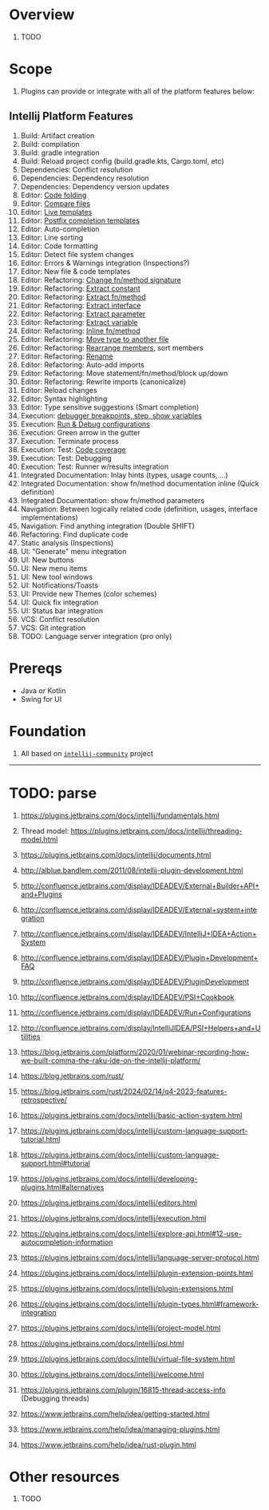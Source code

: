 # Overview
1. TODO


# Scope
1. Plugins can provide or integrate with all of the platform features below:

## Intellij Platform Features
1. Build: Artifact creation
1. Build: compilation
1. Build: gradle integration
1. Build: Reload project config (build.gradle.kts, Cargo.toml, etc)
1. Dependencies: Conflict resolution
1. Dependencies: Dependency resolution
1. Dependencies: Dependency version updates
1. Editor: [Code folding](https://www.jetbrains.com/help/idea/code-folding-settings.html)
1. Editor: [Compare files](https://www.jetbrains.com/help/idea/comparing-files-and-folders.html)
1. Editor: [Live templates](https://www.jetbrains.com/help/idea/using-live-templates.html)
1. Editor: [Postfix completion templates](https://www.jetbrains.com/help/idea/settings-postfix-completion.html)
1. Editor: Auto-completion
1. Editor: Line sorting
1. Editor: Code formatting
1. Editor: Detect file system changes
1. Editor: Errors & Warnings integration (Inspections?)
1. Editor: New file & code templates
1. Editor: Refactoring: [Change fn/method signature](https://www.jetbrains.com/help/idea/change-signature.html)
1. Editor: Refactoring: [Extract constant](https://www.jetbrains.com/help/idea/extract-constant.html)
1. Editor: Refactoring: [Extract fn/method](https://www.jetbrains.com/help/idea/extract-method.html)
1. Editor: Refactoring: [Extract interface](https://www.jetbrains.com/help/idea/extract-interface.html)
1. Editor: Refactoring: [Extract parameter](https://www.jetbrains.com/help/idea/extract-parameter.html?_gl=1*hizb6r*_gcl_au*MTA1ODk0OTc3Ny4xNzI0MzUxMTc5*_ga*MTY0MzkxNjc5NC4xNzI0MzUxMTc3*_ga_9J976DJZ68*MTcyNjE1MTc5MC4xOS4xLjE3MjYxNTI3MTQuNTIuMC4w)
1. Editor: Refactoring: [Extract variable](https://www.jetbrains.com/help/idea/extract-variable.html)
1. Editor: Refactoring: [Inline fn/method](https://www.jetbrains.com/help/idea/inline.html)
1. Editor: Refactoring: [Move type to another file](https://www.jetbrains.com/help/idea/move-refactorings.html#instance_method_example)
1. Editor: Refactoring: [Rearrange members](https://www.jetbrains.com/help/idea/rearrange-code.html#rearrange_code), sort members
1. Editor: Refactoring: [Rename](https://www.jetbrains.com/help/idea/rename-refactorings.html#Rename_Refactorings.topic)
1. Editor: Refactoring: Auto-add imports
1. Editor: Refactoring: Move statement/fn/method/block up/down
1. Editor: Refactoring: Rewrite imports (canonicalize)
1. Editor: Reload changes
1. Editor: Syntax highlighting
1. Editor: Type sensitive suggestions (Smart completion)
1. Execution: [debugger breakpoints, step, show variables](https://www.jetbrains.com/help/idea/debugging-code.html)
1. Execution: [Run & Debug configurations](https://www.jetbrains.com/help/idea/run-debug-gradle.html)
1. Execution: Green arrow in the gutter
1. Execution: Terminate process
1. Execution: Test: [Code coverage](https://www.jetbrains.com/help/idea/code-coverage.html#Code_Coverage.topic)
1. Execution: Test: Debugging
1. Execution: Test: Runner w/results integration
1. Integrated Documentation: Inlay hints (types, usage counts, ...)
1. Integrated Documentation: show fn/method documentation inline (Quick definition)
1. Integrated Documentation: show fn/method parameters
1. Navigation: Between logically related code (definition, usages, interface implementations)
1. Navigation: Find anything integration (Double SHIFT)
1. Refactoring: Find duplicate code
1. Static analysis (Inspections)
1. UI: "Generate" menu integration
1. UI: New buttons
1. UI: New menu items
1. UI: New tool windows
1. UI: Notifications/Toasts
1. UI: Provide new Themes (color schemes)
1. UI: Quick fix integration
1. UI: Status bar integration
1. VCS: Conflict resolution
1. VCS: Git integration
1. TODO: Language server integration (pro only)


# Prereqs
- Java or Kotlin
- Swing for UI


# Foundation
1. All based on [`intellij-community`](https://github.com/JetBrains/intellij-community) project



--------
# TODO: parse
1. https://plugins.jetbrains.com/docs/intellij/fundamentals.html
3. Thread model: https://plugins.jetbrains.com/docs/intellij/threading-model.html
3. https://plugins.jetbrains.com/docs/intellij/documents.html


5. http://alblue.bandlem.com/2011/08/intellij-plugin-development.html
5. http://confluence.jetbrains.com/display/IDEADEV/External+Builder+API+and+Plugins
5. http://confluence.jetbrains.com/display/IDEADEV/External+system+integration
5. http://confluence.jetbrains.com/display/IDEADEV/IntelliJ+IDEA+Action+System
5. http://confluence.jetbrains.com/display/IDEADEV/Plugin+Development+FAQ
5. http://confluence.jetbrains.com/display/IDEADEV/PluginDevelopment
5. http://confluence.jetbrains.com/display/IDEADEV/PSI+Cookbook
5. http://confluence.jetbrains.com/display/IDEADEV/Run+Configurations
5. http://confluence.jetbrains.com/display/IntelliJIDEA/PSI+Helpers+and+Utilities
5. https://blog.jetbrains.com/platform/2020/01/webinar-recording-how-we-built-comma-the-raku-ide-on-the-intellij-platform/
5. https://blog.jetbrains.com/rust/
5. https://blog.jetbrains.com/rust/2024/02/14/q4-2023-features-retrospective/
5. https://plugins.jetbrains.com/docs/intellij/basic-action-system.html
5. https://plugins.jetbrains.com/docs/intellij/custom-language-support-tutorial.html
5. https://plugins.jetbrains.com/docs/intellij/custom-language-support.html#tutorial
5. https://plugins.jetbrains.com/docs/intellij/developing-plugins.html#alternatives
5. https://plugins.jetbrains.com/docs/intellij/editors.html
5. https://plugins.jetbrains.com/docs/intellij/execution.html
5. https://plugins.jetbrains.com/docs/intellij/explore-api.html#12-use-autocompletion-information
5. https://plugins.jetbrains.com/docs/intellij/language-server-protocol.html
5. https://plugins.jetbrains.com/docs/intellij/plugin-extension-points.html
5. https://plugins.jetbrains.com/docs/intellij/plugin-extensions.html
5. https://plugins.jetbrains.com/docs/intellij/plugin-types.html#framework-integration
5. https://plugins.jetbrains.com/docs/intellij/project-model.html
5. https://plugins.jetbrains.com/docs/intellij/psi.html
5. https://plugins.jetbrains.com/docs/intellij/virtual-file-system.html
5. https://plugins.jetbrains.com/docs/intellij/welcome.html
5. https://plugins.jetbrains.com/plugin/16815-thread-access-info (Debugging threads)
5. https://www.jetbrains.com/help/idea/getting-started.html
5. https://www.jetbrains.com/help/idea/managing-plugins.html
5. https://www.jetbrains.com/help/idea/rust-plugin.html


# Other resources
1. TODO
